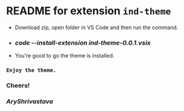 # README for extension `ind-theme`

* Download zip, open folder in VS Code and then run the command.
* ### *code --install-extension ind-theme-0.0.1.vsix*

* You're good to go the theme is installed.

### `Enjoy the theme.`
### **Cheers!**
### ***AryShrivastava***